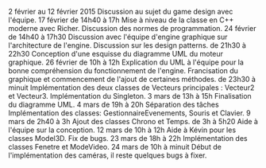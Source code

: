 2 février au 12 février 2015
  Discussion au sujet du game design avec l'équipe.
17 février de 14h40 à 17h
  Mise à niveau de la classe en C++ moderne avec Richer.
  Discussion des normes de programmation.
24 février de 14h40 à 17h30
	Discussion avec l'équipe d'engine graphique sur l'architecture de l'engine.
	Discussion sur les design patterns.
  de 21h30 à 22h30
	Conception d'une esquisse du diagramme UML du moteur graphique.
26 février de 10h à 12h
	Explication du UML à l'équipe pour la bonne compréhension du fonctionnement de l'engine.
	Francisation du graphique et commencement de l'ajout de certaines méthodes.
  de 23h30 à minuit
	Implémentation des deux classes de Vecteurs principales : Vecteur2 et Vecteur3.
	Implémentation du Singleton.
3 mars de 13h à 15h
	Finalisation du diagramme UML.
4 mars de 19h à 20h
	Séparation des tâches
	Implémentation des classes:
	GestionnaireEvenements, Souris et Clavier.
9 mars de 2h40 à 3h
	Ajout des classes Chrono et Temps.
de 3h à 5h20
	Aide à l'équipe sur la conception.
12 mars de 10h à 12h
	Aide à Kévin pour les classes Model3D.
	Fix de bugs.
23 mars de 18h à 22h
	Implémentation des classes Fenetre et ModeVideo.
24 mars de 10h à minuit
	Début de l'implémentation des caméras, il reste quelques bugs à fixer.
